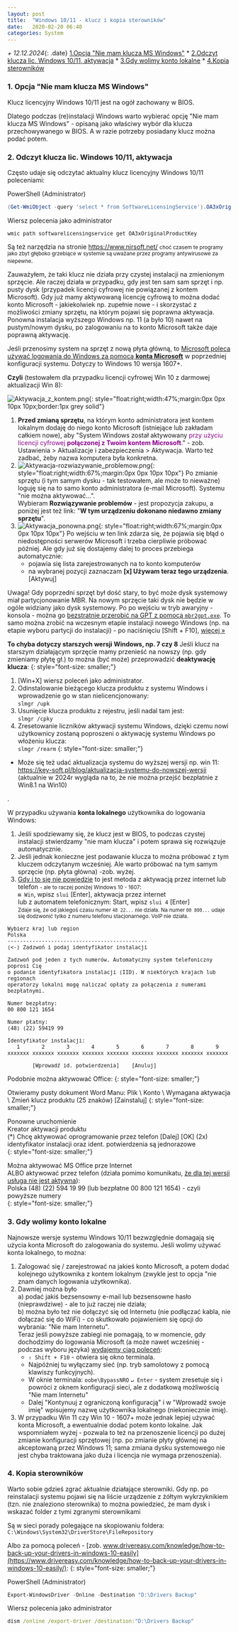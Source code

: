 ```yaml
---
layout: post
title:  "Windows 10/11 - klucz i kopia sterowników"
date:   2020-02-20 06:40
categories: System
---
```



_+ 12.12.2024_{: .date} 
[1.Opcja "Nie mam klucza MS Windows"]({{site.url}}{{site.baseurl}}{{page.url}}#1-opcja-nie-mam-klucza-ms-windows) * 
[2.Odczyt klucza lic. Windows 10/11, aktywacja]({{site.url}}{{site.baseurl}}{{page.url}}#2-odczyt-klucza-lic-windows-1011-aktywacja) * 
[3.Gdy wolimy konto lokalne]({{site.url}}{{site.baseurl}}{{page.url}}#3-gdy-wolimy-konto-lokalne) * 
[4.Kopia sterowników]({{site.url}}{{site.baseurl}}{{page.url}}#4-kopia-sterowników) 

<style>.date{font-size: smaller;color:#828282;}</style>

### 1. Opcja "Nie mam klucza MS Windows"

Klucz licencyjny Windows 10/11 jest na ogół zachowany w BIOS.

Dlatego podczas (re)instalacji Windows warto wybierać opcję "Nie mam klucza MS Windows" - opisaną jako właściwy wybór dla klucza przechowywanego w BIOS. A w razie potrzeby posiadany klucz można podać potem.



### 2. Odczyt klucza lic. Windows 10/11, aktywacja 

Często udaje się odczytać aktualny klucz licencyjny Windows 10/11 poleceniami:

PowerShell (Administrator)
````powershell
(Get-WmiObject -query 'select * from SoftwareLicensingService').OA3xOriginalProductKey
````

Wiersz polecenia jako administrator
````bat
wmic path softwarelicensingservice get OA3xOriginalProductKey
````

Są też narzędzia na stronie 
<https://www.nirsoft.net/>
<small>choć czasem te programy jako zbyt głęboko grzebiące w systemie są uważane przez programy antywirusowe za niepewne</small>.

Zauważyłem, że taki klucz nie działa przy czystej instalacji na zmienionym sprzęcie. Ale raczej działa w przypadku, gdy jest ten sam sam sprzęt i np. pusty dysk (przypadek licencji cyfrowej nie powiązanej z kontem Microsoft). Gdy już mamy aktywowaną licencję cyfrową to można dodać konto Microsoft - jakiekolwiek np. zupełnie nowe - i skorzystać z możliwości zmiany sprzętu, na którym pojawi się poprawna aktywacja. Ponowna instalacja wyższego Windows np. 11 (a było 10) nawet na pustym/nowym dysku, po zalogowaniu na to konto Microsoft także daje poprawną aktywację.

Jeśli przenosimy system na sprzęt z nową płyta główną, to [Microsoft poleca używać logowania do Windows za pomocą **konta Microsoft**](https://support.microsoft.com/pl-pl/windows/ponowne-aktywowanie-systemu-windows-10-po-zmianie-sprz%C4%99towej-2c0e962a-f04c-145b-6ead-fb3fc72b6665) w poprzedniej konfiguracji systemu. Dotyczy to Windows 10 wersja 1607+. 

**Czyli** (testowałem dla przypadku licencji cyfrowej Win 10 z darmowej aktualizacji Win 8):

![Aktywacja_z_kontem.png]({{site.baseurl}}/assets/img/Aktywacja_z_kontem.png "Aktywacja_z_kontem.png"){: style="float:right;width:47%;margin:0px 0px 10px 10px;border:1px grey solid"} 

1. **Przed zmianą sprzętu**, na którym konto administratora jest kontem lokalnym dodaję do niego konto Microsoft (istniejące lub zakładam całkiem nowe), aby "System Windows został aktywowany <span style="color:darkmagenta">przy użyciu licencji cyfrowej **połączonej z Twoim kontem Microsoft**.</span>" - zob. Ustawienia  > Aktualizacje i zabezpieczenia > Aktywacja. Warto też zadbać, żeby nazwa komputera była konkretna.
2. ![Aktywacja-rozwiazywanie_problemow.png]({{site.baseurl}}/assets/img/Aktywacja-rozwiazywanie_problemow.png "Aktywacja-rozwiazywanie_problemow.png"){: style="float:right;width:67%;margin:0px 0px 10px 10px"} 
Po zmianie sprzętu (i tym samym dysku - tak testowałem, ale może to nieważne) loguję się na to samo konto administratora (e-mail Microsoft). Systemu "nie można aktywować...".  
Wybieram **Rozwiązywanie problemów** - jest propozycja zakupu, 
a poniżej jest też link: "**W tym urządzeniu dokonano niedawno zmiany sprzętu**".
3. ![Aktywacja_ponowna.png]({{site.baseurl}}/assets/img/Aktywacja_ponowna.png "Aktywacja_ponowna.png"){: style="float:right;width:67%;margin:0px 0px 10px 10px"} 
Po wejściu w ten link zdarza się, że pojawia się błąd o niedostępności serwerów Microsoft i trzeba cierpliwie próbować później. Ale gdy już się dostajemy dalej to proces przebiega automatycznie:
    * pojawia się lista zarejestrowanych na to konto komputerów
    * na wybranej pozycji zaznaczam **[x] Używam teraz tego urządzenia**. [Aktywuj]

Uwaga! Gdy poprzedni sprzęt był dość stary, to być może dysk systemowy miał partycjonowanie MBR. Na nowym sprzęcie taki dysk nie będzie w ogóle widziany jako dysk systemowy. Po po wejściu w tryb awaryjny - konsola - można go [bezstratnie przerobić na GPT z pomocą `mbr2gpt.exe`](https://andrzejq.github.io/Office_S_Tips/system/2020/02/20/Backup_dysku_SSD.html#7-bezstratna-konwersja-dysku-z-mbr-na-gpt). To samo można zrobić na wczesnym etapie instalacji nowego Windows (np. na etapie wyboru partycji do instalacji) - po naciśnięciu [Shift + F10], [więcej » ](https://andrzejq.github.io/Office_S_Tips/system/2020/02/20/Backup_dysku_SSD.html#7-bezstratna-konwersja-dysku-z-mbr-na-gpt)


**To chyba dotyczy starszych wersji Windows, np. 7 czy 8**
Jeśli klucz na starszym działającym sprzęcie mamy przenieść na nowszy (np. gdy zmieniamy płytę gł.) to można (być może) przeprowadzić **deaktywację klucza**:
{: style="font-size: smaller;"}

1. [Win+X] wiersz poleceń jako administrator.
2. Odinstalowanie bieżącego klucza produktu z systemu Windows i wprowadzenie go w stan nielicencjonowany:  
`slmgr /upk`
3. Usunięcie klucza produktu z rejestru, jeśli nadal tam jest:  
`slmgr /cpky`
4. Zresetowanie liczników aktywacji systemu Windows, dzięki czemu nowi użytkownicy zostaną poproszeni o aktywację systemu Windows po włożeniu klucza:  
`slmgr /rearm`
{: style="font-size: smaller;"}

* Może się też udać aktualizacja systemu do wyższej wersji np. win 11:  
  <https://key-soft.pl/blog/aktualizacja-systemu-do-nowszej-wersji>  
  (aktualnie w 2024r wygląda na to, że nie można przejść bezpłatnie z Win8.1 na Win10)

.

W przypadku używania **konta lokalnego** użytkownika do logowania Windows: 
1. Jeśli spodziewamy się, że klucz jest w BIOS, to podczas czystej instalacji stwierdzamy "nie mam klucza" i potem sprawa się rozwiązuje automatycznie.
2. Jeśli jednak konieczne jest podawanie klucza to można próbować z tym kluczem odczytanym wcześniej. Ale warto próbować na tym samym sprzęcie (np. płyta główna) -zob. wyżej.
3. [Gdy i to się nie powiedzie](https://answers.microsoft.com/pl-pl/windows/forum/windows_7-windows_install-winactivate/brak-po%C5%82%C4%85czenia-z-microsoft-problem-z/9914049e-e874-4987-95d6-942bc510cb20)  to jest metoda z aktywacją przez internet lub telefon <small> - ale to raczej poniżej Windows 10 - 1607</small>:  
`⊞ Win`, wpisz `slui` [Enter], aktywacja przez internet  
lub z automatem telefonicznym: Start, wpisz `slui 4` [Enter]  
<small>Zdaje się, że od jakiegoś czasu numer `48 22...` nie działa. Na numer `00 800...` udaje się dodzwonić tylko z numeru telefonu stacjonarnego. VoIP nie działa.</small> 

````
Wybierz kraj lub region
Polska
---------------------------------------------
(<-) Zadzwoń i podaj identyfikator instalacji

Zadzwoń pod jeden z tych numerów. Automatyczny system telefoniczny poprosi Cię 
o podanie identyfikatora instalacji (IID). W niektórych krajach lub regionach 
operatorzy lokalni mogę naliczać opłaty za połączenia z numerami bezpłatnymi.

Numer bezpłatny:
00 800 121 1654

Numer płatny:
(48) (22) 59419 99

Identyfikator instalacji:
   1       2       3       4       5       6       7       8       9
xxxxxxx xxxxxxx xxxxxxx xxxxxxx xxxxxxx xxxxxxx xxxxxxx xxxxxxx xxxxxxx

        [Wprowadź id. potwierdzenia]    [Anuluj]
````

Podobnie można aktywować Office:
{: style="font-size: smaller;"}

Otwieramy pusty dokument Word
Manu: Plik \ Konto \ Wymagana aktywacja \ Zmień klucz produktu (25 znaków) [Zainstaluj]
{: style="font-size: smaller;"}

Ponowne uruchomienie  
Kreator aktywacji produktu  
(*) Chcę aktywować oprogramowanie przez telefon [Dalej] [OK] (2x)  
identyfikator instalacji oraz ident. potwierdzenia są jednorazowe  
{: style="font-size: smaller;"}

Można aktywować MS Office prze Internet  
ALBO aktywować przez telefon (działa pomimo komunikatu, [że dla tej wersji usługa nie jest aktywna](https://support.office.com/pl-pl/article/b%C5%82%C4%85d-%E2%80%9Eaktywacja-telefoniczna-nie-jest-ju%C5%BC-obs%C5%82ugiwana-dla-tego-produktu-podczas-aktywowania-pakietu-office-9b016cd2-0811-4cb3-b896-5a6a13177713)):  
Polska (48) (22) 594 19 99 (lub bezpłatne 00 800 121 1654) - czyli powyższe numery  
{: style="font-size: smaller;"}


### 3. Gdy wolimy konto lokalne

Najnowsze wersje systemu Windows 10/11 bezwzględnie domagają się użycia konta Microsoft do zalogowania do systemu. Jeśli wolimy używać konta lokalnego, to można: 
1. Zalogować się / zarejestrować na jakieś konto Microsoft, a potem dodać kolejnego użytkownika z kontem lokalnym (zwykle jest to opcja "nie znam danych logowania użytkownika).
2. Dawniej można było  
    a) podać jakiś bezsensowny e-mail lub bezsensowne hasło (nieprawdziwe) - ale to już raczej nie działa;  
    b) można było też nie dołączyć się od Internetu (nie podłączać kabla, nie dołączać się do WiFi) - co skutkowało pojawieniem się opcji do wybrania: "Nie mam Internetu".  
    Teraz jeśli powyższe zabiegi nie pomagają, to w momencie, gdy dochodzimy do logowania Microsoft (a może nawet wcześniej - podczas wyboru języka) [wydajemy ciąg poleceń](https://windowsbase.pl/pages/w11_bypassnetsetup.html): 
    * `⇧ Shift + F10` - otwiera się okno terminala.
    * Najpóźniej tu wyłączamy sieć (np. tryb samolotowy z pomocą klawiszy funkcyjnych).
    * W oknie terminala: `oobe\BypassNRO` `↵ Enter` - system zresetuje się i powróci z oknem konfiguracji sieci, ale z dodatkową możliwością "Nie mam Internetu"
    * Dalej "Kontynuuj z ograniczoną konfiguracją" i w "Wprowadź swoje imię" wpisujemy nazwę użytkownika lokalnego (niekoniecznie imię).
3. W przypadku Win 11 czy Win 10 - 1607+ może jednak lepiej używać konta Microsoft, a ewentualnie dodać potem konto lokalne. Jak wspomniałem wyżej - pozwala to też na przenoszenie licencji po dużej zmianie konfiguracji sprzętowej (np. po zmianie płyty głównej na akceptowaną przez Windows 11; sama zmiana dysku systemowego nie jest chyba traktowana jako duża i licencja nie wymaga przenoszenia).

### 4. Kopia sterowników

Warto sobie gdzieś zgrać aktualnie działające sterowniki. Gdy np. po reinstalacji systemu pojawi się na liście urządzenie z żółtym wykrzyknikiem (tzn. nie znaleziono sterownika) to można powiedzieć, że mam dysk i wskazać folder z tymi zgranymi sterownikami

Są w sieci porady polegające na skopiowaniu foldera:  
`C:\Windows\System32\DriverStore\FileRepository`

Albo za pomocą poleceń - 
[zob. www.drivereasy.com/knowledge/how-to-back-up-your-drivers-in-windows-10-easily](https://www.drivereasy.com/knowledge/how-to-back-up-your-drivers-in-windows-10-easily/):
{: style="font-size: smaller;"}

PowerShell (Administrator)
````powershell
Export-WindowsDriver -Online -Destination "D:\Drivers Backup"
````

Wiersz polecenia jako administrator
````bat
dism /online /export-driver /destination:"D:\Drivers Backup"
````

<style> pre code {font-size: smaller;} </style>

<!-- {% unless jekyll.environment %} -->
<script>

(function() {
  const images = document.getElementsByTagName('img'); 
  for(let i = 0; i < images.length; i++) {
    images[i].src = images[i].src.replace('%7B%7Bsite.baseurl%7D%7D','..');
  } //{{site.baseurl}} - without spaces!  
})();

</script>
<!-- {% endunless %} -->